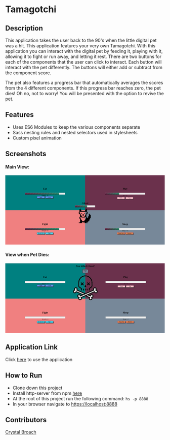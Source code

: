 # Tamagotchi

## Description
This application takes the user back to the 90's when the little digital pet was a hit.  This application features your very own Tamagotchi.  With this application you can interact with the digital pet by feeding it, playing with it, allowing it to fight or run away, and letting it rest.  There are two buttons for each of the components that the user can click to interact.  Each button will interact with the pet differently.  The buttons will either add or subtract from the component score.

The pet also features a progress bar that automatically averages the scores from the 4 different components.  If this progress bar reaches zero, the pet dies! Oh no, not to worry! You will be presented with the option to revive the pet.

## Features

- Uses ES6 Modules to keep the various components separate
- Sass nesting rules and nested selectors used in stylesheets
- Custom pixel animation


## Screenshots
#### Main View:
![Main-View](https://raw.githubusercontent.com/broach44/tamagotchi/master/screenshots/main-view.png)
#### View when Pet Dies:
![Dead-Pet-View](https://raw.githubusercontent.com/broach44/tamagotchi/master/screenshots/dead-pet-view.png)

## Application Link

Click [here](https://tamagotchi-724e6.firebaseapp.com) to use the application

## How to Run
- Clone down this project
- Install http-server from npm [here](https://www.npmjs.com/package/http-server)
- At the root of this project run the following command: `hs -p 8888`
- In your browser navigate to [https://localhost:8888](https://localhost:8888)
## Contributors
[Crystal Broach](https://github.com/broach44)